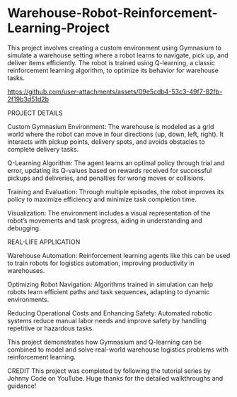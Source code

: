 # Warehouse-Robot-Reinforcement-Learning-Project

This project involves creating a custom environment using Gymnasium to simulate a warehouse setting where a robot learns to navigate, pick up, and deliver items efficiently. The robot is trained using Q-learning, a classic reinforcement learning algorithm, to optimize its behavior for warehouse tasks.

https://github.com/user-attachments/assets/09e5cdb4-53c3-49f7-82fb-2f19b3d51d2b

PROJECT DETAILS

Custom Gymnasium Environment:
The warehouse is modeled as a grid world where the robot can move in four directions (up, down, left, right). It interacts with pickup points, delivery spots, and avoids obstacles to complete delivery tasks.

Q-Learning Algorithm:
The agent learns an optimal policy through trial and error, updating its Q-values based on rewards received for successful pickups and deliveries, and penalties for wrong moves or collisions.

Training and Evaluation:
Through multiple episodes, the robot improves its policy to maximize efficiency and minimize task completion time.

Visualization:
The environment includes a visual representation of the robot’s movements and task progress, aiding in understanding and debugging.

REAL-LIFE APPLICATION

Warehouse Automation:
Reinforcement learning agents like this can be used to train robots for logistics automation, improving productivity in warehouses.

Optimizing Robot Navigation:
Algorithms trained in simulation can help robots learn efficient paths and task sequences, adapting to dynamic environments.

Reducing Operational Costs and Enhancing Safety:
Automated robotic systems reduce manual labor needs and improve safety by handling repetitive or hazardous tasks.

This project demonstrates how Gymnasium and Q-learning can be combined to model and solve real-world warehouse logistics problems with reinforcement learning.

CREDIT
This project was completed by following the tutorial series by Johnny Code on YouTube. Huge thanks for the detailed walkthroughs and guidance!
